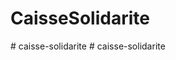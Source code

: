 # CaisseSolidarite
#   c a i s s e - s o l i d a r i t e  
 #   c a i s s e - s o l i d a r i t e  
 